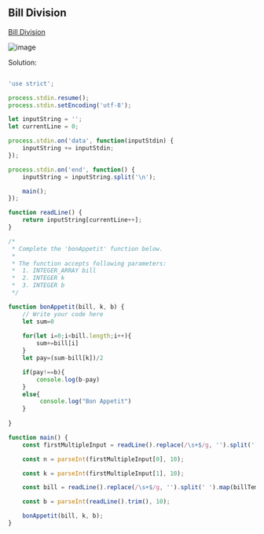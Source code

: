 ## Bill Division
[ Bill Division ](https://www.hackerrank.com/challenges/bon-appetit/problem)

![image](https://user-images.githubusercontent.com/72649014/162581570-4689edaf-d5f1-4e5b-b131-c653c66ec95e.png)



Solution:
```js

'use strict';

process.stdin.resume();
process.stdin.setEncoding('utf-8');

let inputString = '';
let currentLine = 0;

process.stdin.on('data', function(inputStdin) {
    inputString += inputStdin;
});

process.stdin.on('end', function() {
    inputString = inputString.split('\n');

    main();
});

function readLine() {
    return inputString[currentLine++];
}

/*
 * Complete the 'bonAppetit' function below.
 *
 * The function accepts following parameters:
 *  1. INTEGER_ARRAY bill
 *  2. INTEGER k
 *  3. INTEGER b
 */

function bonAppetit(bill, k, b) {
    // Write your code here
    let sum=0
    
    for(let i=0;i<bill.length;i++){
        sum+=bill[i]
    }
    let pay=(sum-bill[k])/2

    if(pay!==b){
        console.log(b-pay) 
    }
    else{
         console.log("Bon Appetit")
    }
   
}

function main() {
    const firstMultipleInput = readLine().replace(/\s+$/g, '').split(' ');

    const n = parseInt(firstMultipleInput[0], 10);

    const k = parseInt(firstMultipleInput[1], 10);

    const bill = readLine().replace(/\s+$/g, '').split(' ').map(billTemp => parseInt(billTemp, 10));

    const b = parseInt(readLine().trim(), 10);

    bonAppetit(bill, k, b);
}


```
